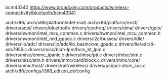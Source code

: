 bcm43340
https://www.broadcom.com/products/wireless-connectivity/bluetooth/bcm43341

arch/x86/
arch/x86/platform/intel-mid/
arch/x86/platform/mrst/
drivers/acpi/
drivers/bluetooth/
drivers/cpufreq/
drivers/dma/
drivers/gpio/
drivers/hwmon/intel_mcu_common.c
drivers/hwmon/intel_mcu_common.h
drivers/hwmon/intel_mid_gpadc.c
drivers/i2c/busses/
drivers/idle/
drivers/iio/adc/
drivers/iio/adc/iio_basincove_gpadc.c
drivers/iio/adc/ti-ads7955.c
drivers/misc/bcm-lpm/bcm_bt_lpm.c
drivers/misc/emmc_ipanic.c
drivers/misc/pti.c
drivers/misc/stm.c
drivers/misc/stm.h
drivers/mmc/card/block.c
drivers/mmc/core/
drivers/mmc/host/
drivers/net/wireless/
drivers/pci/pci-atom_soc.c
arch/x86/configs/i386_edison_defconfig